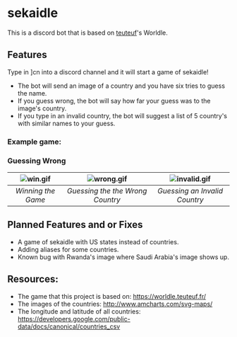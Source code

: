 # sekaidle
This is a discord bot that is based on [teuteuf](https://github.com/teuteuf)'s Worldle.

## Features
Type in ]cn into a discord channel and it will start a game of sekaidle!
- The bot will send an image of a country and you have six tries to guess the name.
- If you guess wrong, the bot will say how far your guess was to the image's country.
- If you type in an invalid country, the bot will suggest a list of 5 country's with similar names to your guess.

### Example game:
### Guessing Wrong
| ![win.gif]() | ![wrong.gif]() | ![invalid.gif]() |
|:---:| :---: | :---: |
| *Winning the Game* | *Guessing the the Wrong Country* | *Guessing an Invalid Country* |

## Planned Features and or Fixes
- A game of sekaidle with US states instead of countries.
- Adding aliases for some countries.
- Known bug with Rwanda's image where Saudi Arabia's image shows up.

## Resources:
- The game that this project is based on: https://worldle.teuteuf.fr/
- The images of the countries: http://www.amcharts.com/svg-maps/
- The longitude and latitude of all countries: https://developers.google.com/public-data/docs/canonical/countries_csv
